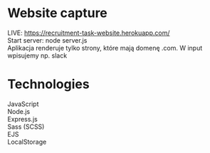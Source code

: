 # Website capture <br />
LIVE: https://recruitment-task-website.herokuapp.com/ </br>
Start server: node server.js <br />
Aplikacja renderuje tylko strony, które mają domenę .com. W input wpisujemy np. slack <br /> 
# Technologies
JavaScript <br />
Node.js <br />
Express.js <br />
Sass (SCSS) <br />
EJS <br />
LocalStorage
